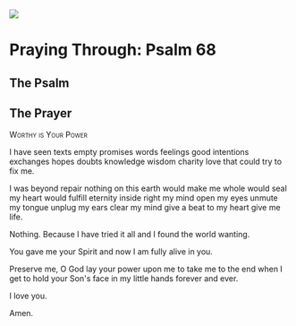 <img class="intro-left" style="margin-top:10px" src="/images/art-paris-psalter.jpg">

# Praying Through: Psalm 68

<p style="clear:both;">

## The Psalm

## The Prayer

<div style="font-variant: small-caps;">
Worthy is Your Power
</div>


I have seen
  texts
  empty promises
  words
  feelings
  good intentions
  exchanges
  hopes
  doubts
  knowledge
  wisdom
  charity
  love
  that could try to fix me.

I was beyond repair
  nothing on this earth
  would make me whole
  would seal my heart
  would fulfill eternity inside
  right my mind
  open my eyes
  unmute my tongue
  unplug my ears
  clear my mind
  give a beat to my heart
  give me life.

Nothing. Because I have tried it all
  and I found the world wanting.

You gave me your Spirit
  and now I am fully alive in you.

Preserve me, O God
  lay your power upon me
  to take me to the end
  when I get to hold your Son's face
  in my little hands
  forever and ever.

I love you.

Amen.
